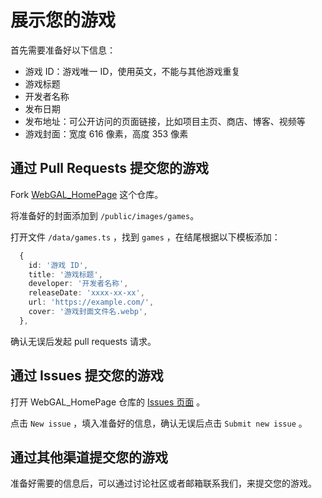 # 展示您的游戏

首先需要准备好以下信息：

* 游戏 ID：游戏唯一 ID，使用英文，不能与其他游戏重复
* 游戏标题
* 开发者名称
* 发布日期
* 发布地址：可公开访问的页面链接，比如项目主页、商店、博客、视频等
* 游戏封面：宽度 616 像素，高度 353 像素

## 通过 Pull Requests 提交您的游戏

Fork [WebGAL_HomePage](https://github.com/MakinoharaShoko/WebGAL_HomePage) 这个仓库。

将准备好的封面添加到 `/public/images/games`。

打开文件 `/data/games.ts` ，找到 `games` ，在结尾根据以下模板添加：

``` typescript
  {
    id: '游戏 ID',
    title: '游戏标题',
    developer: '开发者名称',
    releaseDate: 'xxxx-xx-xx',
    url: 'https://example.com/',
    cover: '游戏封面文件名.webp',
  },
```

确认无误后发起 pull requests 请求。

## 通过 Issues 提交您的游戏

打开 WebGAL_HomePage 仓库的 [Issues 页面](https://github.com/MakinoharaShoko/WebGAL_HomePage/issues) 。

点击 `New issue` ，填入准备好的信息，确认无误后点击 `Submit new issue` 。

## 通过其他渠道提交您的游戏

准备好需要的信息后，可以通过讨论社区或者邮箱联系我们，来提交您的游戏。
